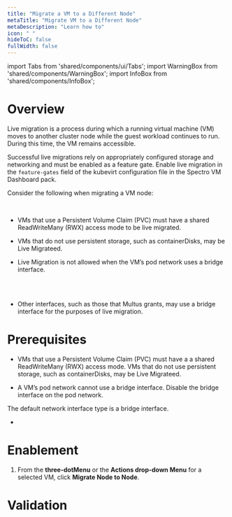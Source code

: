 ```yaml
---
title: "Migrate a VM to a Different Node"
metaTitle: "Migrate VM to a Different Node"
metaDescription: "Learn how to"
icon: " "
hideToC: false
fullWidth: false
---
```


import Tabs from 'shared/components/ui/Tabs';
import WarningBox from 'shared/components/WarningBox';
import InfoBox from 'shared/components/InfoBox';


# Overview

Live migration is a process during which a running virtual machine (VM) moves to another cluster node while the guest workload continues to run. During this time, the VM remains accessible.

Successful live migrations rely on appropriately configured storage and networking and must be enabled as a feature gate. Enable live migration in the ``feature-gates`` field of the kubevirt configuration file in the Spectro VM Dashboard pack.

Consider the following when migrating a VM node:

<br />

- VMs that use a Persistent Volume Claim (PVC) must have a shared ReadWriteMany (RWX) access mode to be live migrated.


- VMs that do not use persistent storage, such as containerDisks, may be Live Migrateed.


- Live Migration is not allowed when the VM’s pod network uses a bridge interface. 

<br />



<br />

- Other interfaces, such as those that Multus grants, may use a bridge interface for the purposes of live migration.


# Prerequisites

- VMs that use a Persistent Volume Claim (PVC) must have a a shared ReadWriteMany (RWX) access mode. VMs that do not use persistent storage, such as containerDisks, may be Live Migrateed.


- A VM’s pod network cannot use a bridge interface. Disable the bridge interface on the pod network.


<WarningBox>

The default network interface type is a bridge interface.

</WarningBox>

- 

# Enablement

1. From the **three-dotMenu** or the **Actions drop-down Menu** for a selected VM, click **Migrate Node to Node**.


# Validation




